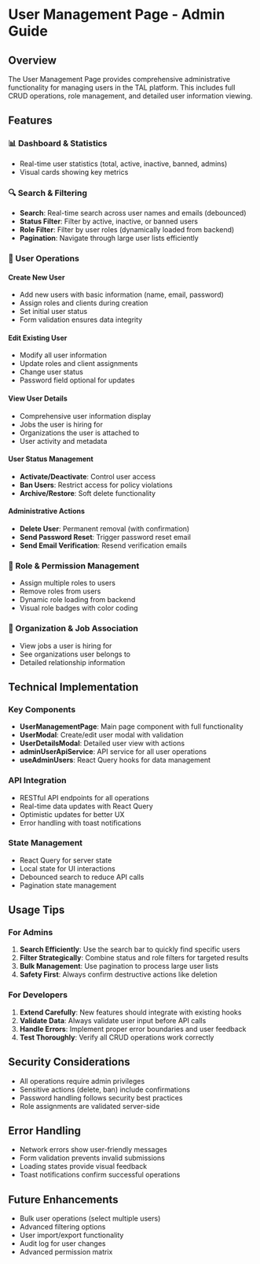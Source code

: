 # User Management Page - Admin Guide

## Overview
The User Management Page provides comprehensive administrative functionality for managing users in the TAL platform. This includes full CRUD operations, role management, and detailed user information viewing.

## Features

### 📊 Dashboard & Statistics
- Real-time user statistics (total, active, inactive, banned, admins)
- Visual cards showing key metrics

### 🔍 Search & Filtering
- **Search**: Real-time search across user names and emails (debounced)
- **Status Filter**: Filter by active, inactive, or banned users
- **Role Filter**: Filter by user roles (dynamically loaded from backend)
- **Pagination**: Navigate through large user lists efficiently

### 👤 User Operations

#### Create New User
- Add new users with basic information (name, email, password)
- Assign roles and clients during creation
- Set initial user status
- Form validation ensures data integrity

#### Edit Existing User
- Modify all user information
- Update roles and client assignments
- Change user status
- Password field optional for updates

#### View User Details
- Comprehensive user information display
- Jobs the user is hiring for
- Organizations the user is attached to
- User activity and metadata

#### User Status Management
- **Activate/Deactivate**: Control user access
- **Ban Users**: Restrict access for policy violations
- **Archive/Restore**: Soft delete functionality

#### Administrative Actions
- **Delete User**: Permanent removal (with confirmation)
- **Send Password Reset**: Trigger password reset email
- **Send Email Verification**: Resend verification emails

### 🔐 Role & Permission Management
- Assign multiple roles to users
- Remove roles from users
- Dynamic role loading from backend
- Visual role badges with color coding

### 🏢 Organization & Job Association
- View jobs a user is hiring for
- See organizations user belongs to
- Detailed relationship information

## Technical Implementation

### Key Components
- **UserManagementPage**: Main page component with full functionality
- **UserModal**: Create/edit user modal with validation
- **UserDetailsModal**: Detailed user view with actions
- **adminUserApiService**: API service for all user operations
- **useAdminUsers**: React Query hooks for data management

### API Integration
- RESTful API endpoints for all operations
- Real-time data updates with React Query
- Optimistic updates for better UX
- Error handling with toast notifications

### State Management
- React Query for server state
- Local state for UI interactions
- Debounced search to reduce API calls
- Pagination state management

## Usage Tips

### For Admins
1. **Search Efficiently**: Use the search bar to quickly find specific users
2. **Filter Strategically**: Combine status and role filters for targeted results
3. **Bulk Management**: Use pagination to process large user lists
4. **Safety First**: Always confirm destructive actions like deletion

### For Developers
1. **Extend Carefully**: New features should integrate with existing hooks
2. **Validate Data**: Always validate user input before API calls
3. **Handle Errors**: Implement proper error boundaries and user feedback
4. **Test Thoroughly**: Verify all CRUD operations work correctly

## Security Considerations
- All operations require admin privileges
- Sensitive actions (delete, ban) include confirmations
- Password handling follows security best practices
- Role assignments are validated server-side

## Error Handling
- Network errors show user-friendly messages
- Form validation prevents invalid submissions
- Loading states provide visual feedback
- Toast notifications confirm successful operations

## Future Enhancements
- Bulk user operations (select multiple users)
- Advanced filtering options
- User import/export functionality
- Audit log for user changes
- Advanced permission matrix
